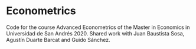 # Econometrics
Code for the course Advanced Econometrics of the Master in Economics in Universidad de San Andrés 2020. Shared work with Juan Baustista Sosa, Agustín Duarte Barcat and Guido Sánchez.
